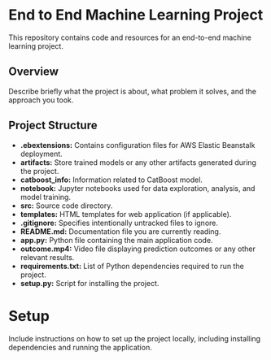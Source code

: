 # End to End Machine Learning Project
This repository contains code and resources for an end-to-end machine learning project.
## Overview
Describe briefly what the project is about, what problem it solves, and the approach you took.

## Project Structure
- **.ebextensions:** Contains configuration files for AWS Elastic Beanstalk deployment.
- **artifacts:** Store trained models or any other artifacts generated during the project.
- **catboost_info:** Information related to CatBoost model.
- **notebook:** Jupyter notebooks used for data exploration, analysis, and model training.
- **src:** Source code directory.
- **templates:** HTML templates for web application (if applicable).
- **.gitignore:** Specifies intentionally untracked files to ignore.
- **README.md:** Documentation file you are currently reading.
- **app.py:** Python file containing the main application code.
- **outcome.mp4:** Video file displaying prediction outcomes or any other relevant results.
- **requirements.txt:** List of Python dependencies required to run the project.
- **setup.py:** Script for installing the project.

# Setup
Include instructions on how to set up the project locally, including installing dependencies and running the application.

